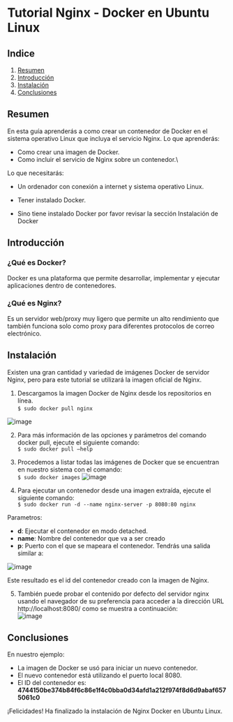 # Tutorial Nginx - Docker en Ubuntu Linux

## **Indice**   
1. [Resumen](#id1)
2. [Introducción](#id2)
3. [Instalación](#id3)
4. [Conclusiones](#id4)


## Resumen <a name="id1"></a>
En esta guía aprenderás a como crear un contenedor de Docker en el sistema operativo Linux que incluya el servicio Nginx.
Lo que aprenderás:
*	Como crear una imagen de Docker.
*	Como incluir el servicio de Nginx sobre un contenedor.\

Lo que necesitarás: 
*	Un ordenador con conexión a internet y sistema operativo Linux.
*	Tener instalado Docker.

* Sino tiene instalado Docker por favor revisar la sección Instalación de Docker 
## Introducción <a name="id2"></a>

### ¿Qué es Docker?
Docker es una plataforma que permite desarrollar, implementar y ejecutar aplicaciones dentro de contenedores.

### ¿Qué es Nginx?
Es un servidor web/proxy muy ligero que permite un alto rendimiento que también funciona solo como proxy para diferentes protocolos de correo electrónico.

## Instalación <a name="id3"></a>
Existen una gran cantidad y variedad de imágenes Docker de servidor Nginx, pero para este tutorial se utilizará la imagen oficial de Nginx.

1.	Descargamos la imagen Docker de Nginx desde los repositorios en línea.\
``` $ sudo docker pull nginx ```

![image](https://user-images.githubusercontent.com/73547550/192417454-3a9a05dd-3db8-4fe8-a3a3-78b8e998321d.png)

2.	Para más información de las opciones y parámetros del comando docker pull, ejecute el siguiente comando: \
``` $ sudo docker pull –help ```

3.	Procedemos a listar todas las imágenes de Docker que se encuentran en nuestro sistema con el comando: \
``` $ sudo docker images ```
![image](https://user-images.githubusercontent.com/73547550/192417521-406c0365-0ba6-40a2-b8d1-2b7c1a7334a9.png)

4.	Para ejecutar un contenedor desde una imagen extraída, ejecute el siguiente comando:\
``` $ sudo docker run -d --name nginx-server -p 8080:80 nginx ```

Parametros:
* **d**:  Ejecutar el contenedor en modo detached.
* **name**: Nombre del contenedor que va a ser creado
* **p**: Puerto con el que se mapeara el contenedor.
Tendrás una salida similar a:

![image](https://user-images.githubusercontent.com/73547550/192417626-09fa3ec9-6e75-40af-b24f-fceb258962e2.png)

Este resultado es el id del contenedor creado con la imagen de Nginx.

5.	También puede probar el contenido por defecto del servidor nginx usando el navegador de su preferencia para acceder a la dirección URL http://localhost:8080/ como se muestra a continuación:\
![image](https://user-images.githubusercontent.com/73547550/192417690-2ff3dfc5-1ae3-4619-8ecf-b44a0d7ee22c.png)

## Conclusiones <a name="id4"></a>
En nuestro ejemplo:

* La imagen de Docker se usó para iniciar un nuevo contenedor.
* El nuevo contenedor está utilizando el puerto local 8080.
* El ID del contenedor es: **4744150be374b84f6c86e1f4c0bba0d34afd1a212f974f8d6d9abaf6575061c0**


¡Felicidades! Ha finalizado la instalación de Nginx Docker en Ubuntu Linux.



